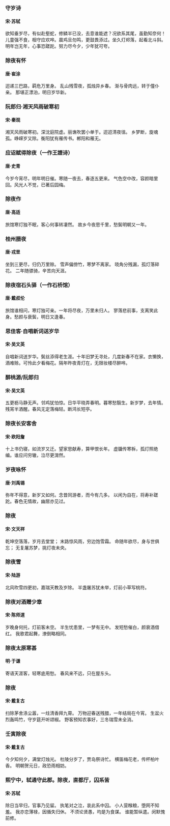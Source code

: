 ### 守岁诗

#### 宋·苏轼

欲知垂岁尽，有似赴壑蛇，修鳞半已没，去意谁能遮？况欲系其尾，虽勤知奈何！儿童强不食，相守应欢哗。晨鸡旦勿鸣，更鼓畏添过。坐久灯烬落，起看北斗斜。明年岂无年，心事恐蹉跎。努力尽今夕，少年犹可夸。



### 除夜有怀

#### 唐·崔涂

迢递三巴路，羁危万里身。
乱山残雪夜，孤烛异乡春。
渐与骨肉远，转于僮仆亲。
那堪正漂泊，明日岁华新。



### 阮郎归·湘天风雨破寒初

#### 宋·秦观

湘天风雨破寒初。深沈庭院虚。丽谯吹罢小单于。迢迢清夜徂。
乡梦断，旋魂孤。峥嵘岁又除。衡阳犹有雁传书。郴阳和雁无。



### 应诏赋得除夜（一作王諲诗）

#### 唐·史青

今岁今宵尽，明年明日催。寒随一夜去，春逐五更来。
气色空中改，容颜暗里回。风光人不觉，已著后园梅。



### 除夜作

#### 唐·高适

旅馆寒灯独不眠，客心何事转凄然。
故乡今夜思千里，愁鬓明朝又一年。



### 桂州腊夜

#### 唐·戎昱

坐到三更尽，归仍万里赊。
雪声偏傍竹，寒梦不离家。
晓角分残漏，孤灯落碎花。
二年随骠骑，辛苦向天涯。



### 除夜宿石头驿（一作石桥馆）

#### 唐·戴叔伦

旅馆谁相问，寒灯独可亲。一年将尽夜，万里未归人。
寥落悲前事，支离笑此身。愁颜与衰鬓，明日又逢春。





### 思佳客·自唱新词送岁华

#### 宋·吴文英

自唱新词送岁华。鬓丝添得老生涯。十年旧梦无寻处，几度新春不在家。衣懒换，酒难赊。可怜此夕看梅花。隔年昨夜青灯在，无限妆楼尽醉哗。



### 醉桃源/阮郎归

#### 宋·吴文英

五更枥马静无声。邻鸡犹怕惊。日华平晓弄春明。暮寒愁翳生。新岁梦，去年情。残宵半酒醒。春风无定落梅轻。断鸿长短亭。



### 除夜长安客舍

#### 宋·欧阳詹

十上书仍寝，如流岁又迁。望家思献寿，算甲恨长年。
虚牖传寒柝，孤灯照绝编。谁应问穷辙，泣尽更潸然。



### 岁夜咏怀

#### 唐·刘禹锡

弥年不得意，新岁又如何。念昔同游者，而今有几多。
以闲为自在，将寿补蹉跎。春色无情故，幽居亦见过。



### 除夜

#### 宋·文天祥

乾坤空落落，岁月去堂堂；
末路惊风雨，穷边饱雪霜。
命随年欲尽，身与世俱忘；
无复屠苏梦，挑灯夜未央。



### 除夜雪

#### 宋·陆游

北风吹雪四更初，嘉瑞天教及岁除。
半盏屠苏犹未举，灯前小草写桃符。





### 除夜对酒赠少章

#### 宋·陈师道

岁晚身何托，灯前客未空。
半生忧患里，一梦有无中。
发短愁催白，颜衰酒借红。
我歌君起舞，潦倒略相同。



### 除夜太原寒甚

#### 明·于谦

寄语天涯客，轻寒底用愁。
春风来不远，只在屋东头。



### 除夜

#### 宋·戴复古

扫除茅舍涤尘嚣，一炷清香拜九霄。
万物迎春送残腊，一年结局在今宵。
生盆火烈轰鸣竹，守岁筵开听颂椒。
野客预知农事好，三冬瑞雪未全消。



### 壬寅除夜

#### 宋·戴复古

今夕知何夕，满堂灯烛光。
杜陵分岁了，贾岛祭诗忙。
横笛梅花老，传杯柏叶香。
明朝贺元日，政恐雨相妨。



### 熙宁中，轼通守此郡。除夜，直都厅，囚系皆

#### 宋·苏轼

除日当早归，官事乃见留。
执笔对之泣，哀此系中囚。
小人营糇粮，堕网不知羞。
我亦恋薄禄，因循失归休。
不须论贤愚，均是为食谋。
谁能暂纵遣。闵默愧前修。